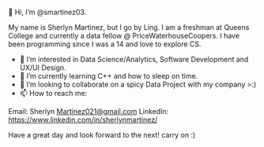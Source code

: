 👋 Hi, I’m @smartinez03. 

My name is Sherlyn Martinez, but I go by Ling. 
I am a freshman at Queens College and currently a data fellow @ PriceWaterhouseCoopers.
I have been programming since I was a 14 and love to explore CS. 

- 👀 I’m interested in Data Science/Analytics, Software Development and UX/UI Design. 
- 🌱 I’m currently learning C++ and how to sleep on time. 
- 💞️ I’m looking to collaborate on a spicy Data Project with my company >:) 
- 📫 How to reach me: 

Email: Sherlyn Martinez021@gmail.com
LinkedIn: https://www.linkedin.com/in/sherlynmartinez/


Have a great day and look forward to the next! carry on :)

<!---
smartinez03/smartinez03 is a ✨ special ✨ repository because its `README.md` (this file) appears on your GitHub profile.
You can click the Preview link to take a look at your changes.
--->
